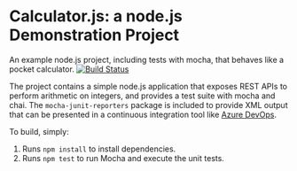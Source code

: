 Calculator.js: a node.js Demonstration Project
==============================================
An example node.js project, including tests with mocha, that behaves like
a pocket calculator.
[![Build Status](https://leonardobononi.visualstudio.com/Parts%20Unlimited/_apis/build/status/leobononi.calculator?branchName=master)](https://leonardobononi.visualstudio.com/Parts%20Unlimited/_build/latest?definitionId=3&branchName=master)

The project contains a simple node.js application that exposes REST APIs
to perform arithmetic on integers, and provides a test suite with mocha
and chai.  The `mocha-junit-reporters` package is included to provide XML
output that can be presented in a continuous integration tool like
[Azure DevOps](https://azure.com/devops).

To build, simply:

1. Runs `npm install` to install dependencies.
2. Runs `npm test` to run Mocha and execute the unit tests.

